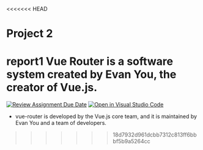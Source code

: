 <<<<<<< HEAD
# Project 2
**report1**
Vue Router is a software system created by Evan You, the creator of Vue.js. 
=======
[![Review Assignment Due Date](https://classroom.github.com/assets/deadline-readme-button-24ddc0f5d75046c5622901739e7c5dd533143b0c8e959d652212380cedb1ea36.svg)](https://classroom.github.com/a/ZL2e6lYH)
[![Open in Visual Studio Code](https://classroom.github.com/assets/open-in-vscode-718a45dd9cf7e7f842a935f5ebbe5719a5e09af4491e668f4dbf3b35d5cca122.svg)](https://classroom.github.com/online_ide?assignment_repo_id=11093138&assignment_repo_type=AssignmentRepo)

* vue-router is developed by the Vue.js core team, and it is maintained by Evan You and a team of developers.
>>>>>>> 18d7932d961dcbb7312c813ff6bbbf5b9a5264cc
